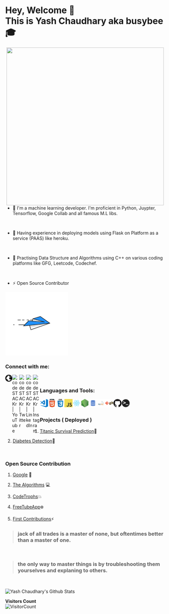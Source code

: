 # Hey, Welcome 👋 <br> This is Yash Chaudhary aka busybee 🎓


</p> 
<div class="hello">
  <div class="inner" ><img src="assets/animation_500_kckasloz.gif" align="right" height="500" width="500" padding-top:"20"></div>
</div>
</p>

- 🌱 I'm a machine learning developer. I'm proficient in Python, Juypter, Tensorflow, Google Collab and all famous M.L libs.

<br>

- 👯 Having experience in deploying models using Flask on Platform as a service (PAAS) like heroku.

<br>

- 🥅 Practising Data Structure and Algorithms using C++ on various coding platforms like GFG, Leetcode, Codechef. 

<br>

- ⚡  Open Source Contributor 
<p>
<div class="hello">
  <div class="inner" ><img src="assets/animation_300_kckabl3r.gif" height="200" width="200"></div>
</div>
</p>

### Connect with me:

[<img align="left" alt="codeSTACKr.com" width="22px" src="https://raw.githubusercontent.com/iconic/open-iconic/master/svg/globe.svg" />][website]
[<img align="left" alt="codeSTACKr | YouTube" width="22px" src="https://cdn.jsdelivr.net/npm/simple-icons@v3/icons/youtube.svg" />][youtube]
[<img align="left" alt="codeSTACKr | Twitter" width="22px" src="https://cdn.jsdelivr.net/npm/simple-icons@v3/icons/twitter.svg" />][twitter]
[<img align="left" alt="codeSTACKr | LinkedIn" width="22px" src="https://cdn.jsdelivr.net/npm/simple-icons@v3/icons/linkedin.svg" />][linkedin]
[<img align="left" alt="codeSTACKr | Instagram" width="22px" src="https://cdn.jsdelivr.net/npm/simple-icons@v3/icons/instagram.svg" />][instagram]

<br />

### Languages and Tools:

[<img align="left" alt="Visual Studio Code" width="26px" src="https://raw.githubusercontent.com/github/explore/80688e429a7d4ef2fca1e82350fe8e3517d3494d/topics/visual-studio-code/visual-studio-code.png" />][webdevplaylist]
<img align="left" alt="HTML5" width="26px" src="https://raw.githubusercontent.com/github/explore/80688e429a7d4ef2fca1e82350fe8e3517d3494d/topics/html/html.png" /><img align="left" alt="CSS3" width="26px" src="https://raw.githubusercontent.com/github/explore/80688e429a7d4ef2fca1e82350fe8e3517d3494d/topics/css/css.png" />
<img align="left" alt="JavaScript" width="26px" src="https://raw.githubusercontent.com/github/explore/80688e429a7d4ef2fca1e82350fe8e3517d3494d/topics/javascript/javascript.png" /><img align="left" alt="React" width="26px" src="https://raw.githubusercontent.com/github/explore/80688e429a7d4ef2fca1e82350fe8e3517d3494d/topics/react/react.png" />
<img align="left" alt="Node.js" width="26px" src="https://raw.githubusercontent.com/github/explore/80688e429a7d4ef2fca1e82350fe8e3517d3494d/topics/nodejs/nodejs.png" />
<img align="left" alt="SQL" width="26px" src="https://raw.githubusercontent.com/github/explore/80688e429a7d4ef2fca1e82350fe8e3517d3494d/topics/sql/sql.png" />
<img align="left" alt="MySQL" width="26px" src="https://raw.githubusercontent.com/github/explore/80688e429a7d4ef2fca1e82350fe8e3517d3494d/topics/mysql/mysql.png" />
<img align="left" alt="Git" width="26px" src="https://raw.githubusercontent.com/github/explore/80688e429a7d4ef2fca1e82350fe8e3517d3494d/topics/git/git.png" />
<img align="left" alt="GitHub" width="26px" src="https://raw.githubusercontent.com/github/explore/78df643247d429f6cc873026c0622819ad797942/topics/github/github.png" />
<img align="left" alt="Terminal" width="26px" src="https://raw.githubusercontent.com/github/explore/80688e429a7d4ef2fca1e82350fe8e3517d3494d/topics/terminal/terminal.png" />

<br />
<br />

###  Projects ( Deployed )
1. [Titanic Survival Prediction](https://github.com/busybee23/KAGGLE/tree/master/TITANIC%20KAGGLE)🚢

2. [Diabetes Detection](https://github.com/busybee23/Diabetes-Detection)💉
<br>

### Open Source Contribution 
1. [Google](https://github.com/google) 🚀

2. [The Algorithms](https://github.com/TheAlgorithms) 💻

3. [CodeTrophs](https://github.com/CodeTrophs)💥

4. [FreeTubeApp](https://github.com/FreeTubeApp)❄️

5. [First Contributions](https://github.com/firstcontributions)⚡

> ### jack of all trades is a master of none, but oftentimes better than a master of one.
<br>

> ### the only way to master things is by troubleshooting them yourselves and explaning to others.
<br>
<!-- 
[![Top Langs](https://github-readme-stats.vercel.app/api/top-langs/?username=busybee23&layout=compact)](https://github.com/anuraghazra/github-readme-stats)


<!-- </p><p><img align="left" src="https://github-readme-stats.vercel.app/api/top-langs/?username=busybee23&theme=dracula" alt="busybee23" /></p> --> 

<!-- <p>&nbsp;<img align="center" src="https://github-readme-stats.vercel.app/api?username=busybee23&show_icons=true&theme=dracula" alt="busybee23" /></p> -->

![Yash Chaudhary's Github Stats](https://github-readme-stats.vercel.app/api?username=busybee23&show_icons=true&theme=radical)


**Visitors Count**  
![VisitorCount](https://profile-counter.glitch.me/{busybee23}/count.svg)
<!-- https://cdn4.iconfinder.com/data/icons/logos-and-brands/512/189_Kaggle_logo_logos-512 -->

[website]: https://busybee23.github.io/
[course]: http://vsCodeHero.com
[twitter]: https://twitter.com/busyb3e
[youtube]: https://www.youtube.com/channel/UC0s7IzjaMMTbZTBk4c2Lzwg
[instagram]: https://instagram.com/_busybee23
[linkedin]: https://www.linkedin.com/in/yash23/
[webdevplaylist]: https://www.youtube.com/watch?v=V0bbAlLAJ0A&list=PLrmisWvHzuOiIn3qPY4K6i5MLswsWddE1
